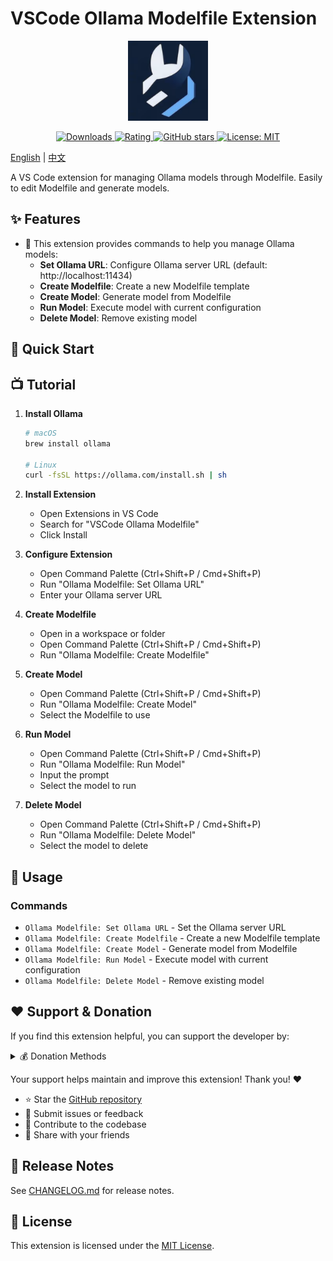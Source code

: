 # VSCode Ollama Modelfile Extension

<p align="center">
  <img src="resources/logo.png" alt="VSCode Ollama Modelfile Logo" width="128"/>
</p>

<p align="center">
  <a href="https://marketplace.visualstudio.com/items?itemName=warm3snow.vscode-ollama-modelfile">
    <img src="https://img.shields.io/visual-studio-marketplace/i/warm3snow.vscode-ollama-modelfile?logo=visual-studio-code" alt="Downloads"/>
  </a>
  <a href="https://marketplace.visualstudio.com/items?itemName=warm3snow.vscode-ollama-modelfile">
    <img src="https://img.shields.io/visual-studio-marketplace/r/warm3snow.vscode-ollama-modelfile?logo=visual-studio-code" alt="Rating"/>
  </a>
  <a href="https://github.com/warm3snow/vscode-ollama-modelfile">
    <img src="https://img.shields.io/github/stars/warm3snow/vscode-ollama-modelfile?style=social" alt="GitHub stars"/>
  </a>
  <a href="https://github.com/warm3snow/vscode-ollama-modelfile/blob/main/LICENSE">
    <img src="https://img.shields.io/badge/License-MIT-blue.svg" alt="License: MIT"/>
  </a>
</p>

[English](README.md) | [中文](README_CN.md)

A VS Code extension for managing Ollama models through Modelfile. Easily to edit Modelfile and generate models.

## ✨ Features

- 🤖 This extension provides commands to help you manage Ollama models:
    - **Set Ollama URL**: Configure Ollama server URL (default: http://localhost:11434)
    - **Create Modelfile**: Create a new Modelfile template
    - **Create Model**: Generate model from Modelfile
    - **Run Model**: Execute model with current configuration
    - **Delete Model**: Remove existing model


## 🚀 Quick Start

## 📺 Tutorial

1. **Install Ollama**
   ```bash
   # macOS
   brew install ollama

   # Linux
   curl -fsSL https://ollama.com/install.sh | sh
   ```

2. **Install Extension**
   - Open Extensions in VS Code
   - Search for "VSCode Ollama Modelfile"
   - Click Install

3. **Configure Extension**
   - Open Command Palette (Ctrl+Shift+P / Cmd+Shift+P)
   - Run "Ollama Modelfile: Set Ollama URL"
   - Enter your Ollama server URL

4. **Create Modelfile**
   - Open in a workspace or folder
   - Open Command Palette (Ctrl+Shift+P / Cmd+Shift+P)
   - Run "Ollama Modelfile: Create Modelfile"

5. **Create Model**
   - Open Command Palette (Ctrl+Shift+P / Cmd+Shift+P)
   - Run "Ollama Modelfile: Create Model"
   - Select the Modelfile to use

6. **Run Model**
   - Open Command Palette (Ctrl+Shift+P / Cmd+Shift+P)
   - Run "Ollama Modelfile: Run Model"
   - Input the prompt
   - Select the model to run

7. **Delete Model**
   - Open Command Palette (Ctrl+Shift+P / Cmd+Shift+P)
   - Run "Ollama Modelfile: Delete Model"
   - Select the model to delete

## 📝 Usage

### Commands
- `Ollama Modelfile: Set Ollama URL` - Set the Ollama server URL
- `Ollama Modelfile: Create Modelfile` - Create a new Modelfile template
- `Ollama Modelfile: Create Model` - Generate model from Modelfile
- `Ollama Modelfile: Run Model` - Execute model with current configuration
- `Ollama Modelfile: Delete Model` - Remove existing model

## ❤️ Support & Donation

If you find this extension helpful, you can support the developer by:

<details>
<summary>💰 Donation Methods</summary>

<p align="center">Support the developer</p>

<table>
  <tr>
    <td align="center">
      <img src="resources/wechat.jpg" alt="WeChat Pay" width="240"/>
      <br/>
      WeChat Pay
    </td>
    <td align="center">
      <img src="resources/alipay.jpg" alt="Alipay" width="240"/>
      <br/>
      Alipay
    </td>
  </tr>
</table>

### 🪙 Cryptocurrency

<table>
  <tr>
    <td>
      <b>Bitcoin</b>
    </td>
    <td>
      <b>Native Segwit</b><br/>
      <code>bc1qskds324wteq5kfmxh63g624htzwd34gky0f0q5</code>
      <br/><br/>
      <b>Taproot</b><br/>
      <code>bc1pk0zud9csztjrkqew54v2nv7g3kq0xc2n80jatkmz9axkve4trfcqp0aksf</code>
    </td>
  </tr>
  <tr>
    <td>
      <b>Ethereum</b>
    </td>
    <td>
      <code>0xB0DA3bbC5e9f8C4b4A12d493A72c33dBDf1A9803</code>
    </td>
  </tr>
  <tr>
    <td>
      <b>Solana</b>
    </td>
    <td>
      <code>AMvPLymJm4TZZgvrYU7DCVn4uuzh6gfJiHWNK35gmUzd</code>
    </td>
  </tr>
</table>

</details>

Your support helps maintain and improve this extension! Thank you! ❤️
- ⭐ Star the [GitHub repository](https://github.com/warm3snow/vscode-ollama-modelfile)
- 📝 Submit issues or feedback
- 🚀 Contribute to the codebase
- 💬 Share with your friends

## 📝 Release Notes

See [CHANGELOG.md](CHANGELOG.md) for release notes.

## 📝 License

This extension is licensed under the [MIT License](LICENSE).
